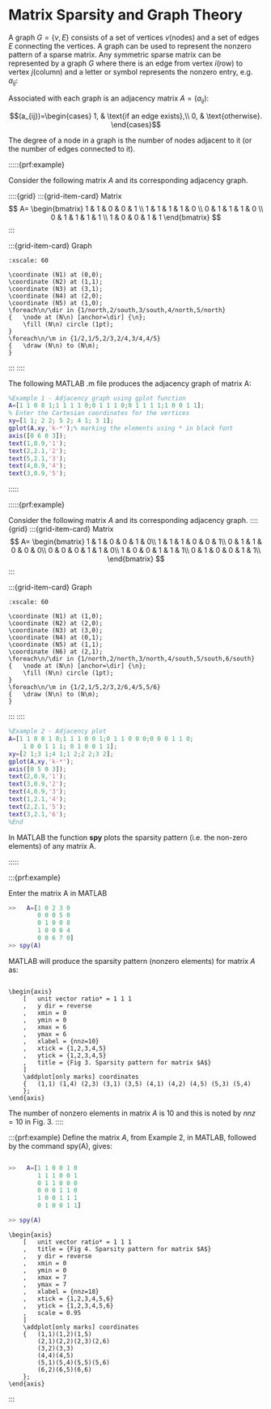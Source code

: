 # Matrix Sparsity and Graph Theory

A graph $G = \{v,E\}$ consists of a set of vertices $v\text{(nodes)}$
and a set of edges $E$ connecting the vertices. A graph can be used to
represent the nonzero pattern of a sparse matrix. Any symmetric sparse
matrix can be represented by a graph $G$ where there is an edge from
vertex $i\text{(row)}$ to vertex $j\text{(column)}$ and a letter
or symbol represents the nonzero entry, e.g. $a_{ij}$:

Associated with each graph is an adjacency matrix $A = (a_{ij})$:

$$(a_{ij})=\begin{cases}
        1, & \text{if an edge exists},\\
        0, & \text{otherwise}.
    \end{cases}$$

The degree of a node in a graph is the number of nodes adjacent to it
(or the number of edges connected to it).

:::::{prf:example}

Consider the following matrix $A$ and its corresponding adjacency graph.

::::{grid}
:::{grid-item-card} Matrix
$$
A=
    \begin{bmatrix}
      1 & 1 & 0 & 0 & 1 \\
      1 & 1 & 1 & 1 & 0 \\
      0 & 1 & 1 & 1 & 0 \\
      0 & 1 & 1 & 1 & 1 \\
      1 & 0 & 0 & 1 & 1
    \end{bmatrix}
$$
:::

:::{grid-item-card} Graph
```{tikz}  
:xscale: 60

\coordinate (N1) at (0,0);
\coordinate (N2) at (1,1);
\coordinate (N3) at (3,1);
\coordinate (N4) at (2,0);
\coordinate (N5) at (1,0);
\foreach\n/\dir in {1/north,2/south,3/south,4/north,5/north}
{   \node at (N\n) [anchor=\dir] {\n};
    \fill (N\n) circle (1pt);
}
\foreach\n/\m in {1/2,1/5,2/3,2/4,3/4,4/5}
{   \draw (N\n) to (N\m);
}
```
:::
::::


The following MATLAB .m file produces the adjacency graph of matrix A:

```matlab
%Example 1 - Adjacency graph using gplot function
A=[1 1 0 0 1;1 1 1 1 0;0 1 1 1 0;0 1 1 1 1;1 0 0 1 1];
% Enter the Cartesian coordinates for the vertices
xy=[1 1; 2 2; 5 2; 4 1; 3 1];
gplot(A,xy,'k-*');% marking the elements using * in black font
axis([0 6 0 3]);
text(1,0.9,'1');
text(2,2.1,'2');
text(5,2.1,'3');
text(4,0.9,'4');
text(3,0.9,'5');        
```
:::::

:::::{prf:example}

Consider the following matrix $A$ and its corresponding adjacency graph.
::::{grid}
:::{grid-item-card} Matrix
$$
A=
    \begin{bmatrix}
      1 & 1 & 0 & 0 & 1 & 0\\
      1 & 1 & 1 & 0 & 0 & 1\\
      0 & 1 & 1 & 0 & 0 & 0\\
      0 & 0 & 0 & 1 & 1 & 0\\
      1 & 0 & 0 & 1 & 1 & 1\\
      0 & 1 & 0 & 0 & 1 & 1\\
    \end{bmatrix}
$$
:::

:::{grid-item-card} Graph
```{tikz}  
:xscale: 60

\coordinate (N1) at (1,0);
\coordinate (N2) at (2,0);
\coordinate (N3) at (3,0);
\coordinate (N4) at (0,1);
\coordinate (N5) at (1,1);
\coordinate (N6) at (2,1);
\foreach\n/\dir in {1/north,2/north,3/north,4/south,5/south,6/south}
{   \node at (N\n) [anchor=\dir] {\n};
    \fill (N\n) circle (1pt);
}
\foreach\n/\m in {1/2,1/5,2/3,2/6,4/5,5/6}
{   \draw (N\n) to (N\m);
}
```
:::
::::

```matlab
%Example 2 - Adjacency plot
A=[1 1 0 0 1 0;1 1 1 0 0 1;0 1 1 0 0 0;0 0 0 1 1 0;
    1 0 0 1 1 1; 0 1 0 0 1 1];
xy=[2 1;3 1;4 1;1 2;2 2;3 2];
gplot(A,xy,'k-*');
axis([0 5 0 3]);
text(2,0.9,'1');
text(3,0.9,'2');
text(4,0.9,'3');
text(1,2.1,'4');
text(2,2.1,'5');
text(3,2.1,'6');
%End                                            
```

In MATLAB the function **spy** plots the sparsity pattern (i.e. the
non-zero elements) of any matrix A. 

:::::

:::{prf:example}

Enter the matrix A in MATLAB

```matlab
>>   A=[1 0 2 3 0
        0 0 0 5 0
        0 1 0 0 8
        1 0 0 0 4
        0 0 6 7 0] 
>> spy(A)
```
MATLAB will produce the sparsity pattern (nonzero elements) for matrix
$A$ as:

```{tikz}  

\begin{axis}
    [   unit vector ratio* = 1 1 1
    ,   y dir = reverse
    ,   xmin = 0
    ,   ymin = 0
    ,   xmax = 6
    ,   ymax = 6
    ,   xlabel = {nnz=10}
    ,   xtick = {1,2,3,4,5}
    ,   ytick = {1,2,3,4,5}
    ,   title = {Fig 3. Sparsity pattern for matrix $A$}
    ]
    \addplot[only marks] coordinates
    {   (1,1) (1,4) (2,3) (3,1) (3,5) (4,1) (4,2) (4,5) (5,3) (5,4)
    };
\end{axis}
```

The number of nonzero elements in matrix $A$ is $10$ and this is noted
by $nnz=10$ in Fig. 3.
::::

:::{prf:example}
Define the matrix $A$, from Example 2, in
MATLAB, followed by the command spy(A), gives:

```matlab

>>   A=[1 1 0 0 1 0
        1 1 1 0 0 1
        0 1 1 0 0 0
        0 0 0 1 1 0
        1 0 0 1 1 1
        0 1 0 0 1 1]

>> spy(A)
```    

```{tikz}
\begin{axis}
    [   unit vector ratio* = 1 1 1
    ,   title = {Fig 4. Sparsity pattern for matrix $A$}
    ,   y dir = reverse
    ,   xmin = 0
    ,   ymin = 0
    ,   xmax = 7
    ,   ymax = 7
    ,   xlabel = {nnz=18}
    ,   xtick = {1,2,3,4,5,6}
    ,   ytick = {1,2,3,4,5,6}
    ,   scale = 0.95
    ]
    \addplot[only marks] coordinates
    {   (1,1)(1,2)(1,5)
        (2,1)(2,2)(2,3)(2,6)
        (3,2)(3,3)
        (4,4)(4,5)
        (5,1)(5,4)(5,5)(5,6)
        (6,2)(6,5)(6,6)
    };
\end{axis}
```
:::